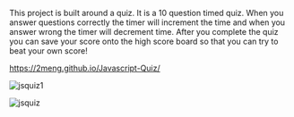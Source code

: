 This project is built around a quiz. It is a 10 question timed quiz. When you answer questions correctly the timer will increment the time and when you answer wrong the timer will decrement time. After you complete the quiz you can save your score onto the high score board so that you can try to beat your own score!

https://2meng.github.io/Javascript-Quiz/

![jsquiz1](https://user-images.githubusercontent.com/91503750/229576825-cda07f3e-bc06-48b5-b451-c0a9a5c9d51f.png)

![jsquiz](https://user-images.githubusercontent.com/91503750/229576896-51ebe27f-3ca4-419c-90ae-bcb1195af4b0.png)


